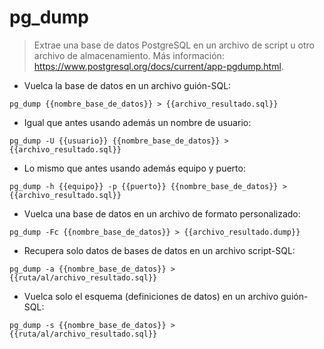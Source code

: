 # pg_dump

> Extrae una base de datos PostgreSQL en un archivo de script u otro archivo de almacenamiento.
> Más información: <https://www.postgresql.org/docs/current/app-pgdump.html>.

- Vuelca la base de datos en un archivo guión-SQL:

`pg_dump {{nombre_base_de_datos}} > {{archivo_resultado.sql}}`

- Igual que antes usando además un nombre de usuario:

`pg_dump -U {{usuario}} {{nombre_base_de_datos}} > {{archivo_resultado.sql}}`

- Lo mismo que antes usando además equipo y puerto:

`pg_dump -h {{equipo}} -p {{puerto}} {{nombre_base_de_datos}} > {{archivo_resultado.sql}}`

- Vuelca una base de datos en un archivo de formato personalizado:

`pg_dump -Fc {{nombre_base_de_datos}} > {{archivo_resultado.dump}}`

- Recupera solo datos de bases de datos en un archivo script-SQL:

`pg_dump -a {{nombre_base_de_datos}} > {{ruta/al/archivo_resultado.sql}}`

- Vuelca solo el esquema (definiciones de datos) en un archivo guión-SQL:

`pg_dump -s {{nombre_base_de_datos}} > {{ruta/al/archivo_resultado.sql}}`
